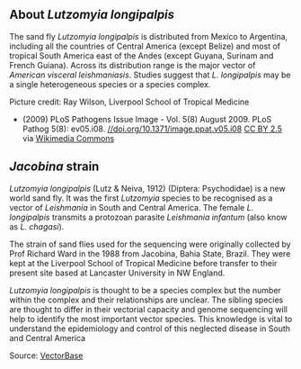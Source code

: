About *Lutzomyia longipalpis*
-----------------------------

The sand fly *Lutzomyia longipalpis* is distributed from Mexico to
Argentina, including all the countries of Central America (except
Belize) and most of tropical South America east of the Andes (except
Guyana, Surinam and French Guiana). Across its distribution range is the
major vector of *American visceral leishmaniasis*. Studies suggest that
*L. longipalpis* may be a single heterogeneous species or a species
complex.

Picture credit: Ray Wilson, Liverpool School of Tropical Medicine
 - (2009) PLoS Pathogens Issue Image - Vol. 5(8) August 2009. PLoS Pathog 5(8): ev05.i08.
[//doi.org/10.1371/image.ppat.v05.i08](https://doi.org/10.1371/image.ppat.v05.i08)
[CC BY 2.5](https://creativecommons.org/licenses/by/2.5) 
via [Wikimedia Commons](https://commons.wikimedia.org/w/index.php?curid=7805367)

*Jacobina* strain
-----------------

*Lutzomyia longipalpis* (Lutz & Neiva, 1912) (Diptera: Psychodidae) is a
new world sand fly. It was the first *Lutzomyia* species to be
recognised as a vector of *Leishmania* in South and Central America. The
female *L*. *longipalpis* transmits a protozoan parasite *Leishmania
infantum* (also know as *L. chagasi*).

The strain of sand flies used for the sequencing were originally
collected by Prof Richard Ward in the 1988 from Jacobina, Bahia State,
Brazil. They were kept at the Liverpool School of Tropical Medicine
before transfer to their present site based at Lancaster University in
NW England.

*Lutzomyia longipalpis* is thought to be a species complex but the
number within the complex and their relationships are unclear. The
sibling species are thought to differ in their vectorial capacity and
genome sequencing will help to identify the most important vector
species. This knowledge is vital to understand the epidemiology and
control of this neglected disease in South and Central America

Source:
[VectorBase](https://www.vectorbase.org/organisms/lutzomyia-longipalpis)
